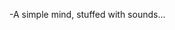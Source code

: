 -A simple mind, stuffed with sounds...
<!---
Asiskara/Asiskara is a ✨ special ✨ repository because its `README.md` (this file) appears on your GitHub profile.
You can click the Preview link to take a look at your changes.
--->

